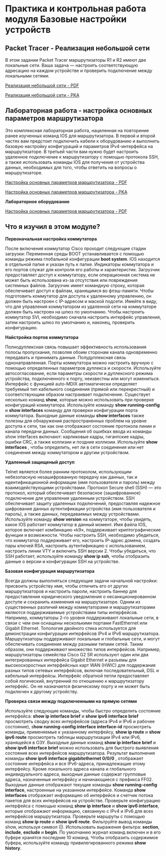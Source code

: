 # Практика и контрольная работа модуля Базовые настройки устройств
<!-- 1.6.1 -->
## Packet Tracer - Реализация небольшой сети

В этом задании Packet Tracer маршрутизаторы R1 и R2 имеют две локальные сети. Ваша задача — настроить соответствующую адресацию на каждом устройстве и проверить подключение между локальными сетями.

[Реализация небольшой сети - PDF](./assets/1.6.1-packet-tracer---implement-a-small-network_ru-RU.pdf)

[Реализация небольшой сети - PKA](./assets/1.6.1-packet-tracer---implement-a-small-network_ru-RU.pka)

<!-- 1.6.2 -->
## Лабораторная работа - настройка основных параметров маршрутизатора

Это комплексная лабораторная работа, нацеленная на повторение ранее изученных команд IOS для маршрутизатора. В первой и второй частях вам предстоит подключить кабели к оборудованию и выполнить базовую настройку конфигураций и параметров IPv4-интерфейса на маршрутизаторе. В третьей части вам нужно будет настроить удаленное подключение к маршрутизатору с помощью протокола SSH, а также использовать команды IOS для получения от устройства данных, необходимых для того, чтобы ответить на вопросы о маршрутизаторе.

[Настройка основных параметров маршрутизатора - PDF](./assets/1.6.2-packet-tracer----configure-basic-router-settings---physical-mode_ru-RU.pdf)

[Настройка основных параметров маршрутизатора - PKA](./assets/1.6.2-packet-tracer----configure-basic-router-settings---physical-mode_ru-RU.pka)

**Лабораторное оборудование**

[Настройка основных параметров маршрутизатора - PDF](./assets/1.6.2-lab---configure-basic-router-settings_ru-RU.pdf)

<!-- 1.6.3 -->
## Что я изучил в этом модуле?

**Первоначальная настройка коммутатора**

После включения коммутатор Cisco проходит следующие стадии загрузки: Переменная среды BOOT устанавливается с помощью команды режима глобальной конфигурации **boot system**. IOS находится в отдельной папке и указан путь к папке. Индикаторы коммутатора и его портов служат для контроля его работы и характеристик. Загрузчик предоставляет доступ к коммутатору, если операционная система не может быть использована из-за отсутствия или повреждения системных файлов. Загрузчик имеет командную строку, которая обеспечивает доступ к файлам, хранящимся во флэш-памяти. Чтобы подготовить коммутатор для доступа к удаленному управлению, он должен быть настроен с IP-адресом и маской подсети. Имейте в виду, что для управления коммутатором из удаленной сети на коммутаторе должен быть настроен на шлюз по умолчанию. Чтобы настроить коммутатор SVI, необходимо сначала настроить интерфейс управления, затем настроить шлюз по умолчанию и, наконец, проверить конфигурацию.

**Найстройка портов коммутатора**

Полнодуплексная связь повышает эффективность использования полосы пропускания, позволяя обоим сторонам канала одновременно передавать и принимать данные. Полудуплексная связь однонаправленная. Порты коммутатора можно настроить вручную с помощью определенных параметров дуплекса и скорости. Используйте автосогласование, если параметры скорости и дуплексного режима устройства, подключенного к порту, неизвестны или могут измениться. Интерфейс с функцией auto-MDIX автоматически определяет требуемый тип кабельного соединения (прямой или перекрестный) и соответствующим образом настраивает подключение. Существует несколько команд **show**, которые можно использовать при проверке конфигураций коммутатора. Используйте команду **show running-config** и **show interfaces** команду для проверки конфигурации порта коммутатора. Выходные данные команды **show interfaces** также полезны для обнаружения распространенных проблем на уровне доступа к сети, так как они отображают состояние протокола линии и канала передачи данных. Сообщения об ошибках ввода из команды show interfaces включают: карликовые кадры, гигантские кадры, ошибки CRC, а также коллизии и поздние коллизии. Используйте **show interfaces** , чтобы определить, нет ли в сети соединения или нет соединения между коммутатором и другим устройством.

**Удаленный защищеный доступ**

Telnet является более ранним протоколом, использующим небезопасную незашифрованную передачу как данных, так и идентификационной информации (имя пользователя и пароль) между взаимодействующими устройствами. Протокол Secure shell (SSH) — это протокол, который обеспечивает безопасное (зашифрованное) подключение для управления удаленным устройством. SSH обеспечивает защиту удаленных подключений, предоставляя надежное шифрование данных аутентификации устройства (имя пользователя и пароль), а также данных, передаваемых между устройствами. Используйте команду **show version** на коммутаторе, чтобы увидеть, какое IOS работает коммутатор в данный момент. Имя файла IOS, которое включает комбинацию «k9», поддерживает криптографические функции и возможности. Чтобы настроить SSH, необходимо убедиться, что коммутатор поддерживает его, настроить IP-адрес домена, создать пары ключей RSA, настроить аутентификацию с использованием, настроить линии VTY и включить SSH версии 2. Чтобы убедиться, что SSH работает, используйте команду **show ip ssh**, чтобы отобразить данные о версии и конфигурации SSH на устройстве.

**Базовая конфигурация маршрутизатора**

Всегда должны выполняться следующие задачи начальной настройки: присвоить устройству имя, чтобы отличить его от других маршрутизаторов и настроить пароли, настроить баннер для предоставления юридического уведомления о несанкционированном доступе и сохранить изменения на маршрутизаторе. Одним из существенных различий между коммутаторами и маршрутизаторами являются поддерживаемые устройствами типы интерфейсов. Например, коммутаторы 2-го уровня поддерживают локальные сети, в связи с чем они оснащены несколькими портами FastEthernet или Gigabit Ethernet. Топология двойного стека используется для демонстрации конфигурации интерфейсов IPv4 и IPv6 маршрутизатора. Маршрутизаторы поддерживают локальные и глобальные сети, и могут обеспечивать соединение между разными типами сетей. Таким образом, они поддерживают множество типов интерфейсов. Например, маршрутизаторы семейства Cisco G2 SR используют один или два интегрированных интерфейса Gigabit Ethernet и разъемы для высокоскоростных интерфейсных карт WAN (HWIC) для поддержания разных типов сетевых интерфейсов, включая последовательный, DSL и кабельный интерфейсы. Интерфейс обратной петли предоставляет собой логический, внутренний по отношению к маршрутизатору интерфейс. Он не назначается физическому порту и не может быть подключен к другому устройству.

**Проверка связи между подключенными на прямую сетями**

Используйте следующие команды, чтобы быстро определить состояние интерфейса: **show ip interface brief** и **show ipv6 interface brief** просмотреть сводку всех интерфейсов (адреса IPv4 и IPv6 и рабочее состояние), s**how running-config interface interface-id** просмотреть команды, применяемые к указанному интерфейсу, **show ip route** и **show ipv6 route** просмотреть таблицы маршрутизации IPv4 или IPv6, хранящейся в ОЗУ. Выходные данные команд **show ip interface brief** и **show ipv6 interface brief** можно использовать для быстрого выявления состояния всех интерфейсов маршрутизатора. Результат выполнения команды **show ipv6 interface gigabitethernet 0/0/0** , отображает состояние интерфейса и все IPv6-адреса, принадлежащие этому интерфейсу. Кроме локального адреса канала и глобального индивидуального адреса, выходные данные содержат групповые адреса, назначенные интерфейсу и начинающиеся с префикса FF02. Выходные данные отображают текущие команды **show running-config interface**, настроенные на указанном интерфейсе. Команда **show interfaces** отображает информацию об интерфейсе и счетчик потока пакетов для всех интерфейсов на устройстве. Проверьте конфигурацию интерфейса с помощью команд **show ip interface** и **show ipv6 interface**, которые отображают информацию, связанную с IPv4 и IPv6 для всех интерфейсов маршрутизатора. Проверьте маршруты с помощью команд **show ip route** и **show ipv6 route**. Фильтруйте вывод команды show, используя символ (|). Использовать выражения фильтра: **section**, **include**, **exclude** и **begin**. По умолчанию журнал команд включен и в его буфере хранятся последние 10 команд. Чтобы отобразить содержимое буфера, используйте команду привилегированного режима **show history**.

<!-- 1.6.4 Контрольная по модулю - Базовая конфигурация устройства-->
